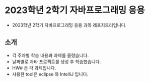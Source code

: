 # 2023학년 2학기 자바프로그래밍 응용
- 2023학년 2학기 자바프로그래밍 응용 과목 레포지토리입니다.

## 소개
- 각 주차별 학습 내용과 과제를 올렸습니다.
- 날짜별로 자바 프로젝트를 생성 후 학습했습니다.
- HW# 은 각 과제입니다.
- 사용한 tool은 eclipse 와 IntelliJ 입니다.
